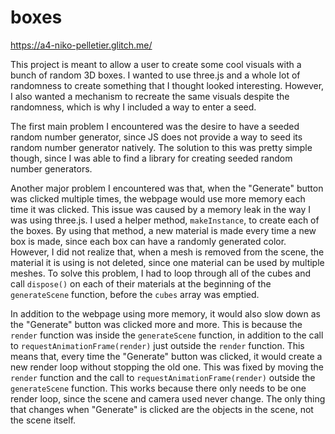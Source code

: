 # boxes

https://a4-niko-pelletier.glitch.me/

This project is meant to allow a user to create some cool visuals with a bunch of random 3D boxes. I wanted to use three.js and a whole lot of randomness to create something that I thought looked interesting. However, I also wanted a mechanism to recreate the same visuals despite the randomness, which is why I included a way to enter a seed.

The first main problem I encountered was the desire to have a seeded random number generator, since JS does not provide a way to seed its random number generator natively. The solution to this was pretty simple though, since I was able to find a library for creating seeded random number generators.

Another major problem I encountered was that, when the "Generate" button was clicked multiple times, the webpage would use more memory each time it was clicked. This issue was caused by a memory leak in the way I was using three.js. I used a helper method, `makeInstance`, to create each of the boxes. By using that method, a new material is made every time a new box is made, since each box can have a randomly generated color. However, I did not realize that, when a mesh is removed from the scene, the material it is using is not deleted, since one material can be used by multiple meshes. To solve this problem, I had to loop through all of the cubes and call `dispose()` on each of their materials at the beginning of the `generateScene` function, before the `cubes` array was emptied.

In addition to the webpage using more memory, it would also slow down as the "Generate" button was clicked more and more. This is because the `render` function was inside the `generateScene` function, in addition to the call to `requestAnimationFrame(render)` just outside the `render` function. This means that, every time the "Generate" button was clicked, it would create a new render loop without stopping the old one. This was fixed by moving the `render` function and the call to `requestAnimationFrame(render)` outside the `generateScene` function. This works because there only needs to be one render loop, since the scene and camera used never change. The only thing that changes when "Generate" is clicked are the objects in the scene, not the scene itself.